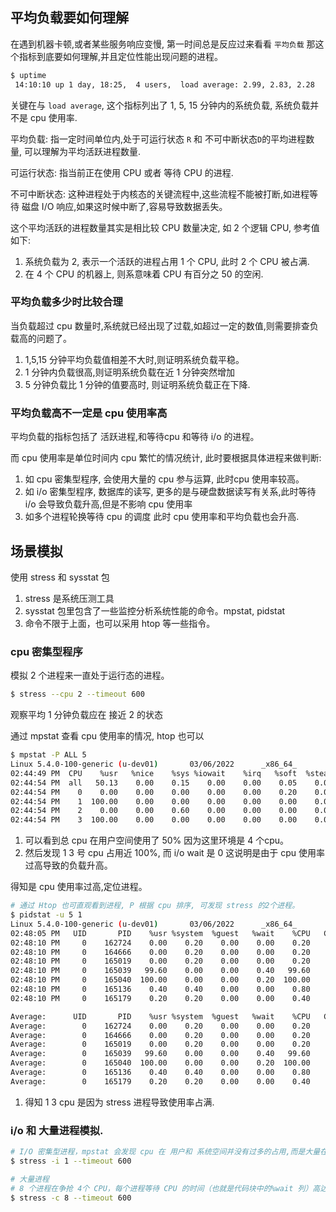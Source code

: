 ## 平均负载要如何理解

在遇到机器卡顿,或者某些服务响应变慢, 第一时间总是反应过来看看 `平均负载` 那这个指标到底要如何理解,并且定位性能出现问题的进程。

```bash
$ uptime
 14:10:10 up 1 day, 18:25,  4 users,  load average: 2.99, 2.83, 2.28
```

关键在与 `load average`, 这个指标列出了 1, 5, 15 分钟内的系统负载, 系统负载并不是 cpu 使用率.

平均负载: 指一定时间单位内,处于可运行状态 `R` 和 不可中断状态`D`的平均进程数量, 可以理解为平均活跃进程数量.

可运行状态: 指当前正在使用 CPU 或者 等待 CPU 的进程.

不可中断状态: 这种进程处于内核态的关键流程中,这些流程不能被打断,如进程等待 磁盘 I/O 响应,如果这时候中断了,容易导致数据丢失。

这个平均活跃的进程数量其实是相比较 CPU 数量决定, 如 2 个逻辑 CPU, 参考值如下:

1.   系统负载为 2, 表示一个活跃的进程占用 1 个 CPU, 此时 2 个 CPU 被占满.
2.   在 4 个 CPU 的机器上, 则系意味着 CPU 有百分之 50 的空闲.

### 平均负载多少时比较合理

当负载超过 cpu 数量时,系统就已经出现了过载,如超过一定的数值,则需要排查负载高的问题了。

1.   1,5,15 分钟平均负载值相差不大时,则证明系统负载平稳。
2.   1 分钟内负载很高,则证明系统负载在近 1 分钟突然增加
3.   5 分钟负载比 1 分钟的值要高时, 则证明系统负载正在下降.

### 平均负载高不一定是 cpu 使用率高

平均负载的指标包括了 活跃进程,和等待cpu 和等待 i/o 的进程。

而 cpu 使用率是单位时间内 cpu 繁忙的情况统计, 此时要根据具体进程来做判断:

1. 如 cpu 密集型程序, 会使用大量的 cpu 参与运算, 此时cpu 使用率较高。
2. 如 i/o 密集型程序, 数据库的读写, 更多的是与硬盘数据读写有关系,此时等待 i/o 会导致负载升高,但是不影响 cpu 使用率
3. 如多个进程轮换等待 cpu 的调度 此时 cpu 使用率和平均负载也会升高.

## 场景模拟

使用 stress 和 sysstat 包
1. stress 是系统压测工具
2. sysstat 包里包含了一些监控分析系统性能的命令。mpstat, pidstat
3. 命令不限于上面，也可以采用 htop 等一些指令。

### cpu 密集型程序

模拟 2 个进程来一直处于运行态的进程。

```bash
$ stress --cpu 2 --timeout 600
```

观察平均 1 分钟负载应在 接近 2 的状态

通过 mpstat 查看 cpu 使用率的情况, htop 也可以

```bash
$ mpstat -P ALL 5
Linux 5.4.0-100-generic (u-dev01)       03/06/2022      _x86_64_        (4 CPU)
02:44:49 PM  CPU    %usr   %nice    %sys %iowait    %irq   %soft  %steal  %guest  %gnice   %idle
02:44:54 PM  all   50.13    0.00    0.15    0.00    0.00    0.05    0.00    0.00    0.00   49.67
02:44:54 PM    0    0.00    0.00    0.00    0.00    0.00    0.20    0.00    0.00    0.00   99.80
02:44:54 PM    1  100.00    0.00    0.00    0.00    0.00    0.00    0.00    0.00    0.00    0.00
02:44:54 PM    2    0.00    0.00    0.60    0.00    0.00    0.00    0.00    0.00    0.00   99.40
02:44:54 PM    3  100.00    0.00    0.00    0.00    0.00    0.00    0.00    0.00    0.00    0.00
```

1. 可以看到总 cpu 在用户空间使用了 50% 因为这里环境是 4 个cpu。
2. 然后发现 1 3 号 cpu 占用近 100%, 而 i/o wait 是 0 这说明是由于 cpu 使用率过高导致的负载升高。

得知是 cpu 使用率过高,定位进程。

```bash
# 通过 Htop 也可直观看到进程, P 根据 cpu 排序, 可发现 stress 的2个进程。
$ pidstat -u 5 1
Linux 5.4.0-100-generic (u-dev01)       03/06/2022      _x86_64_        (4 CPU)
02:48:05 PM   UID       PID    %usr %system  %guest   %wait    %CPU   CPU  Command
02:48:10 PM     0    162724    0.00    0.20    0.00    0.00    0.20     3  sshd
02:48:10 PM     0    164666    0.00    0.20    0.00    0.00    0.20     0  kworker/0:3-events
02:48:10 PM     0    165019    0.00    0.20    0.00    0.00    0.20     3  kworker/3:0-mm_percpu_wq
02:48:10 PM     0    165039   99.60    0.00    0.00    0.40   99.60     3  stress
02:48:10 PM     0    165040  100.00    0.00    0.00    0.20  100.00     1  stress
02:48:10 PM     0    165136    0.40    0.40    0.00    0.00    0.80     2  htop
02:48:10 PM     0    165179    0.20    0.20    0.00    0.00    0.40     0  pidstat

Average:      UID       PID    %usr %system  %guest   %wait    %CPU   CPU  Command
Average:        0    162724    0.00    0.20    0.00    0.00    0.20     -  sshd
Average:        0    164666    0.00    0.20    0.00    0.00    0.20     -  kworker/0:3-events
Average:        0    165019    0.00    0.20    0.00    0.00    0.20     -  kworker/3:0-mm_percpu_wq
Average:        0    165039   99.60    0.00    0.00    0.40   99.60     -  stress
Average:        0    165040  100.00    0.00    0.00    0.20  100.00     -  stress
Average:        0    165136    0.40    0.40    0.00    0.00    0.80     -  htop
Average:        0    165179    0.20    0.20    0.00    0.00    0.40     -  pidstat
```
1. 得知 1 3 cpu 是因为 stress 进程导致使用率占满.

### i/o 和 大量进程模拟.

```bash
# I/O 密集型进程，mpstat 会发现 cpu 在 用户和 系统空间并没有过多的占用,而是大量在等待 i/o
$ stress -i 1 --timeout 600

# 大量进程
# 8 个进程在争抢 4个 CPU，每个进程等待 CPU 的时间（也就是代码块中的%wait 列）高达 50%。这些超出 CPU 计算能力的进程，最终导致 CPU 过载。
$ stress -c 8 --timeout 600
```